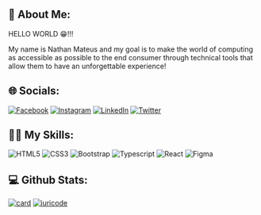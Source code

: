 ## 👋 About Me:
HELLO WORLD 😁!!!<br> <p>My name is Nathan Mateus and my goal is to make the world of computing as accessible as possible to the end consumer through technical tools that allow them to have an unforgettable experience!</p>

## 🌐 Socials:
[![Facebook](https://img.shields.io/badge/Facebook-1877F2?style=for-the-badge&logo=facebook&logoColor=white)](https://facebook.com/onathanmateus) [![Instagram](https://img.shields.io/badge/Instagram-E4405F?style=for-the-badge&logo=instagram&logoColor=white)](https://instagram.com/onathanmateus) [![LinkedIn](https://img.shields.io/badge/LinkedIn-0077B5?style=for-the-badge&logo=linkedin&logoColor=white)](https://linkedin.com/in/onathanmateus) [![Twitter](https://img.shields.io/badge/Twitter-1DA1F2?style=for-the-badge&logo=twitter&logoColor=white)](https://twitter.com/onathanmateus) 

## 🧑‍💻 My Skills:
![HTML5](https://img.shields.io/badge/HTML5-E34F26?style=for-the-badge&logo=html5&logoColor=white) ![CSS3](https://img.shields.io/badge/css3-%231572B6.svg?style=for-the-badge&logo=css3&logoColor=white) ![Bootstrap](https://img.shields.io/badge/bootstrap-%23563D7C.svg?style=for-the-badge&logo=bootstrap&logoColor=white) ![Typescript](https://img.shields.io/badge/TypeScript-007ACC?style=for-the-badge&logo=typescript&logoColor=white) ![React](https://img.shields.io/badge/React-20232A?style=for-the-badge&logo=react&logoColor=61DAFB) ![Figma](https://img.shields.io/badge/figma-%23F24E1E.svg?style=for-the-badge&logo=figma&logoColor=white)

## 💻 Github Stats:
[![card](https://github-readme-stats.vercel.app/api?username=onathanmateus&theme=dracula&show_icons=true)](https://github.com/anuraghazra/github-readme-stats)
[![iuricode](https://github-readme-stats.vercel.app/api/top-langs/?username=onathanmateus&hide=html&layout=compact=true&theme=dracula)](https://github.com/anuraghazra/github-readme-stats)
